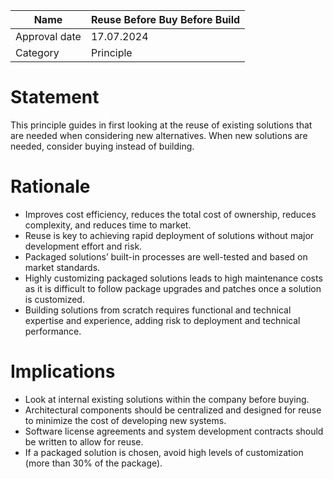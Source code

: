 | Name | Reuse Before Buy Before Build |
|-|-|
| Approval date | 17.07.2024 |
| Category | Principle |

# Statement

This principle guides in first looking at the reuse of existing solutions that are needed when considering new alternatives. When new solutions are needed, consider buying instead of building.

# Rationale

- Improves cost efficiency, reduces the total cost of ownership, reduces complexity, and reduces time to market.
- Reuse is key to achieving rapid deployment of solutions without major development effort and risk.
- Packaged solutions’ built-in processes are well-tested and based on market standards.
- Highly customizing packaged solutions leads to high maintenance costs as it is difficult to follow package upgrades and patches once a solution is customized.
- Building solutions from scratch requires functional and technical expertise and experience, adding risk to deployment and technical performance.

# Implications

- Look at internal existing solutions within the company before buying.
- Architectural components should be centralized and designed for reuse to minimize the cost of developing new systems.
- Software license agreements and system development contracts should be written to allow for reuse.
- If a packaged solution is chosen, avoid high levels of customization (more than 30% of the package).
